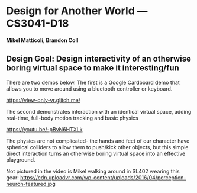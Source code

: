 # Design for Another World — CS3041-D18
#### Mikel Matticoli, Brandon Coll
## Design Goal: Design interactivity of an otherwise boring virtual space to make it interesting/fun


There are two demos below. The first is a Google Cardboard demo that allows you to move around using a bluetooth controller or keyboard.

<https://view-only-vr.glitch.me/>


The second demonstrates interaction with an identical virtual space, adding real-time, full-body motion tracking and basic physics

<https://youtu.be/-pBvN6HTXLk>

The physics are not complicated- the hands and feet of our character have spherical colliders to allow them to push/kick other objects, 
but this simple direct interaction turns an otherwise boring virtual space into an effective playground.

Not pictured in the video is Mikel walking around in SL402 wearing this gear:
<https://cdn.uploadvr.com/wp-content/uploads/2016/04/perception-neuron-featured.jpg>
